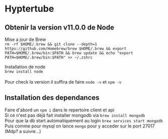# Hyptertube

## Obtenir la version v11.0.0 de Node
Mise a jour de Brew <br>
`rm -rf $HOME/.brew && git clone --depth=1 https://github.com/Homebrew/brew $HOME/.brew && export PATH=$HOME/.brew/bin:$PATH && brew update && echo "export PATH=$HOME/.brew/bin:$PATH" >> ~/.zshrc`

Installation de node <br>
`brew install node` <br><br>
Pour check la version il suffira de faire `node -v` et `npm -v`

## Installation des dependances
Faire d'abord un `npm i` dans le repertoire client et api <br>
Si ce n'est pas dèjà fait installer mongodb via `brew install mongodb` <br>
Pour que la db start automatiquement au login `brew services start mongodb` <br>
Puis comme pour mysql on lance `mongo` pour y acceder sur le port 27017 (Mdp? a suivre...) <br>

